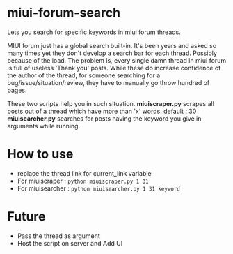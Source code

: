 # miui-forum-search
Lets you search for specific keywords in miui forum threads.

MIUI forum just has a global search built-in. It's been years and asked so many times yet they don't develop a search bar for each thread. Possibly because of the load. 
The problem is, every single damn thread in miui forum is full of useless 'Thank you' posts. While these do increase confidence of the author of the thread, for someone searching for a bug/issue/situation/review, they have to manually go throw hundred of pages. 

These two scripts help you in such situation. 
**miuiscraper.py** scrapes all posts out of a thread which have more than 'x' words. default : 30
**miuisearcher.py** searches for posts having the keyword you give in arguments while running. 

# How to use 
- replace the thread link for current_link variable
- For miuiscraper  : 
`python miuiscraper.py 1 31`
- For miuisearcher : 
`python miuisearcher.py 1 31 keyword`

# Future 
- Pass the thread as argument
- Host the script on server and Add UI
